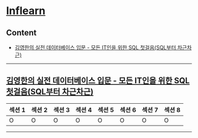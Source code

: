 # [Inflearn](https://www.inflearn.com)

## Content

- [김영한의 실전 데이터베이스 입문 - 모든 IT인을 위한 SQL 첫걸음(SQL부터 차근차근)](#김영한의-실전-데이터베이스-입문---모든-it인을-위한-sql-첫걸음sql부터-차근차근)

---

## [김영한의 실전 데이터베이스 입문 - 모든 IT인을 위한 SQL 첫걸음(SQL부터 차근차근)](https://www.inflearn.com/course/%EA%B9%80%EC%98%81%ED%95%9C-%EC%8B%A4%EC%A0%84-%EB%8D%B0%EC%9D%B4%ED%84%B0%EB%B2%A0%EC%9D%B4%EC%8A%A4-%EC%9E%85%EB%AC%B8/dashboard)

| 섹션 1 | 섹션 2 | 섹션 3 | 섹션 4 | 섹션 5 | 섹션 6 | 섹션 7 | 섹션 8 |
| ------ | ------ | ------ | ------ | ------ | ------ | ------ | ------ |
| O      | O      | O      | O      | O      | O      | O      | O      |

---
